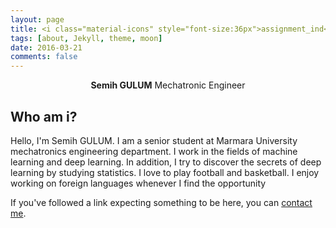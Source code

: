 ```yaml
---
layout: page
title: <i class="material-icons" style="font-size:36px">assignment_ind</i> About Me
tags: [about, Jekyll, theme, moon]
date: 2016-03-21
comments: false
---
```


<link rel="stylesheet" href="https://fonts.googleapis.com/icon?family=Material+Icons">

<center><b> Semih GULUM</b> Mechatronic Engineer </center>

## Who am i?

Hello, I'm Semih GULUM. I am a senior student at Marmara University mechatronics engineering department. I work in the fields of machine learning and deep learning. In addition, I try to discover the secrets of deep learning by studying statistics. I love to play football and basketball. I enjoy working on foreign languages whenever I find the opportunity


<p>If you've followed a link expecting something to be here, you can <a href="mailto:sgulum98@gmail.com?subject=Page%20not%20found">contact me</a>.</p>
